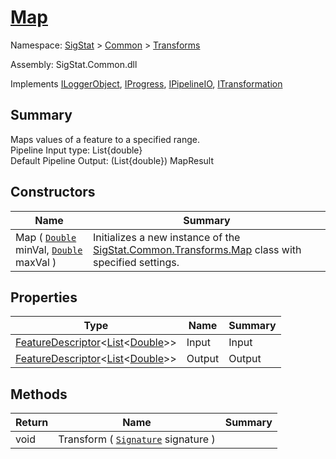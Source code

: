 # [Map](./Map.md)

Namespace: [SigStat]() > [Common](./../README.md) > [Transforms](./README.md)

Assembly: SigStat.Common.dll

Implements [ILoggerObject](./../ILoggerObject.md), [IProgress](./../Helpers/IProgress.md), [IPipelineIO](./../Pipeline/IPipelineIO.md), [ITransformation](./../ITransformation.md)

## Summary
Maps values of a feature to a specified range.  <br>Pipeline Input type: List{double}<br>Default Pipeline Output: (List{double}) MapResult

## Constructors

| Name | Summary | 
| --- | --- | 
| Map ( [`Double`](https://docs.microsoft.com/en-us/dotnet/api/System.Double) minVal, [`Double`](https://docs.microsoft.com/en-us/dotnet/api/System.Double) maxVal ) | Initializes a new instance of the [SigStat.Common.Transforms.Map](https://github.com/hargitomi97/sigstat/tree/develop/docs/md/SigStat/Common/Transforms/Map.md) class with specified settings. | 


## Properties

| Type | Name | Summary | 
| --- | --- | --- | 
| [FeatureDescriptor](./../FeatureDescriptor-1.md)\<[List](https://docs.microsoft.com/en-us/dotnet/api/System.Collections.Generic.List-1)\<[Double](https://docs.microsoft.com/en-us/dotnet/api/System.Double)>> | Input | Input | 
| [FeatureDescriptor](./../FeatureDescriptor-1.md)\<[List](https://docs.microsoft.com/en-us/dotnet/api/System.Collections.Generic.List-1)\<[Double](https://docs.microsoft.com/en-us/dotnet/api/System.Double)>> | Output | Output | 


## Methods

| Return | Name | Summary | 
| --- | --- | --- | 
| void | Transform ( [`Signature`](./../Signature.md) signature ) |  | 


